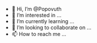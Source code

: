 - 👋 Hi, I’m @Popovuth
- 👀 I’m interested in ...
- 🌱 I’m currently learning ...
- 💞️ I’m looking to collaborate on ...
- 📫 How to reach me ...

<!---
Popovuth/Popovuth is a ✨ special ✨ repository because its `README.md` (this file) appears on your GitHub profile.
You can click the Preview link to take a look at your changes.
--->
